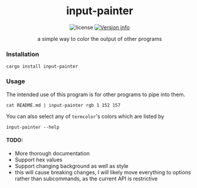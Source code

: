 <div align="center">
  <h1 align="center">input-painter</h1>
  <div display="flex" align="center">
    <img src="https://img.shields.io/crates/l/input-painter.svg" alt="license">
    <a href="https://crates.io/crates/input-painter"><img src="https://img.shields.io/crates/v/input-painter.svg?colorB=319e8c" alt="Version info"></a>
  </div>
  <p>a simple way to color the output of other programs</p>
</div>

### Installation

```
cargo install input-painter
```

### Usage

The intended use of this program is for other programs to pipe into them.

```
cat README.md | input-painter rgb 1 152 157
```

You can also select any of `termcolor`'s colors which are listed by
```
input-painter --help
```

#### TODO:
 - More thorough documentation
 - Support hex values
 - Support changing background as well as style
  - this will cause breaking changes, I will likely move
    everything to options rather than subcommands, as the current
    API is restrictive
